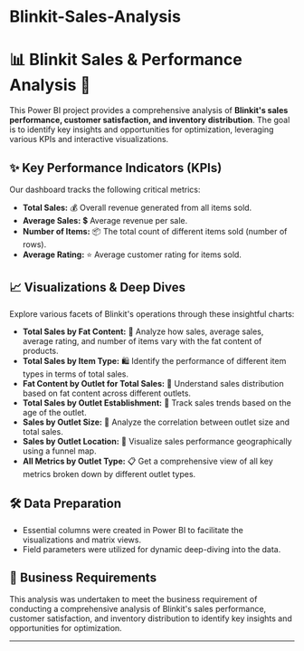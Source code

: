 # Blinkit-Sales-Analysis
# 📊 Blinkit Sales & Performance Analysis 🚀

This Power BI project provides a comprehensive analysis of **Blinkit's sales performance, customer satisfaction, and inventory distribution**. The goal is to identify key insights and opportunities for optimization, leveraging various KPIs and interactive visualizations.

## ✨ Key Performance Indicators (KPIs)

Our dashboard tracks the following critical metrics:

* **Total Sales:** 💰 Overall revenue generated from all items sold.
* **Average Sales:** 💲 Average revenue per sale.
* **Number of Items:** 📦 The total count of different items sold (number of rows).
* **Average Rating:** ⭐ Average customer rating for items sold.

## 📈 Visualizations & Deep Dives

Explore various facets of Blinkit's operations through these insightful charts:

* **Total Sales by Fat Content:** 🍩 Analyze how sales, average sales, average rating, and number of items vary with the fat content of products.
* **Total Sales by Item Type:** 🛍️ Identify the performance of different item types in terms of total sales.
* **Fat Content by Outlet for Total Sales:** 🏪 Understand sales distribution based on fat content across different outlets.
* **Total Sales by Outlet Establishment:** 📅 Track sales trends based on the age of the outlet.
* **Sales by Outlet Size:** 📏 Analyze the correlation between outlet size and total sales.
* **Sales by Outlet Location:** 📍 Visualize sales performance geographically using a funnel map.
* **All Metrics by Outlet Type:** 📋 Get a comprehensive view of all key metrics broken down by different outlet types.

## 🛠️ Data Preparation

* Essential columns were created in Power BI to facilitate the visualizations and matrix views.
* Field parameters were utilized for dynamic deep-diving into the data.

## 🎯 Business Requirements

This analysis was undertaken to meet the business requirement of conducting a comprehensive analysis of Blinkit's sales performance, customer satisfaction, and inventory distribution to identify key insights and opportunities for optimization.

---
